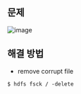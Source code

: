 ## 문제
![image](https://user-images.githubusercontent.com/43158502/132225509-bf2223f8-caa2-49d9-a180-362224e6778f.png)


## 해결 방법
- remove corrupt file

`$ hdfs fsck / -delete`
